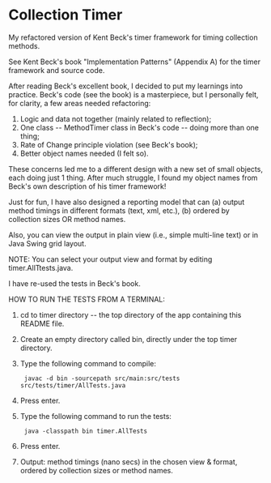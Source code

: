 Collection Timer
================

My refactored version of Kent Beck's timer framework for timing collection methods.  

See Kent Beck's book "Implementation Patterns" (Appendix A) for the timer framework and source code. 

After reading Beck's excellent book, I decided to put my learnings into practice.  Beck's code (see the book) is a masterpiece, but I personally felt, for clarity, a few areas needed refactoring: 

1. Logic and data not together (mainly related to reflection);
2. One class -- MethodTimer class in Beck's code -- doing more than one thing;
3. Rate of Change principle violation (see Beck's book);
4. Better object names needed (I felt so).

These concerns led me to a different design with a new set of small objects, each doing just 1 thing.  After much struggle, I found my object names from Beck's own description of his timer framework!


Just for fun, I have also designed a reporting model that can (a) output method timings in different formats (text, xml, etc.), (b) ordered by collection sizes OR method names.  

Also, you can view the output in plain view (i.e., simple multi-line text) or in Java Swing grid layout.

NOTE: You can select your output view and format by editing timer.AllTtests.java.


I have re-used the tests in Beck's book.



HOW TO RUN THE TESTS FROM A TERMINAL:

1. cd to timer directory -- the top directory of the app containing this README file.
2. Create an empty directory called bin, directly under the top timer directory.
3. Type the following command to compile: 

		javac -d bin -sourcepath src/main:src/tests  src/tests/timer/AllTests.java

4. Press enter.
5. Type the following command to run the tests:
	
 		java -classpath bin timer.AllTests

6. Press enter.
7. Output: method timings (nano secs) in the chosen view & format, ordered by collection sizes or method names.
	
